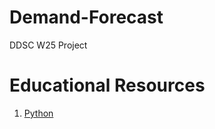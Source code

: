 # Demand-Forecast
DDSC W25 Project

# Educational Resources
1. [Python](https://youtu.be/VchuKL44s6E?si=RFeg0qXNQnHdBUP3)
